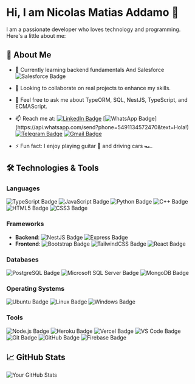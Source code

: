 # Hi, I am Nicolas Matias Addamo 👋

I am a passionate developer who loves technology and programming. Here's a little about me:

## 🚀 About Me

- 🌱 Currently learning backend fundamentals And Salesforce ![Salesforce Badge](https://img.shields.io/badge/Salesforce-blue?logo=salesforce)
- 👯 Looking to collaborate on real projects to enhance my skills.
- 💬 Feel free to ask me about TypeORM, SQL, NestJS, TypeScript, and ECMAScript.
- 📫 Reach me at:
  [![LinkedIn Badge](https://img.shields.io/badge/-LinkedIn-blue?style=flat-square&logo=Linkedin&logoColor=white&link=https://www.linkedin.com/in/nicolasaddamo1/)](https://www.linkedin.com/in/nicolasaddamo1/)
  [![WhatsApp Badge](https://img.shields.io/badge/-WhatsApp-4CA143?style=flat-square&labelColor=4CA143&logo=whatsapp&logoColor=white&link=https://api.whatsapp.com/send?phone=5491134572470&text=Hola!)](https://api.whatsapp.com/send?phone=5491134572470&text=Hola!)
  [![Telegram Badge](https://img.shields.io/badge/-Telegram-1ca0f1?style=flat-square&labelColor=1ca0f1&logo=telegram&logoColor=white&link=https://t.me/Nicolasmatias)](https://t.me/Nicolasmatias)
  [![Gmail Badge](https://img.shields.io/badge/-Gmail-c14438?style=flat-square&logo=Gmail&logoColor=white&link=mailto:nicolasaddamo1@gmail.com)](mailto:nicolasaddamo1@gmail.com)
  
- ⚡ Fun fact: I enjoy playing guitar 🎸 and driving cars 🏎️.

## 🛠️ Technologies & Tools

### Languages
![TypeScript Badge](https://shields.io/badge/TypeScript-3178C6?logo=TypeScript&logoColor=FFF&style=flat-square)
![JavaScript Badge](https://shields.io/badge/JavaScript-F7DF1E?logo=JavaScript&logoColor=000&style=flat-square)
![Python Badge](https://img.shields.io/badge/Python-3776AB?style=flat-square&logo=python&logoColor=white)
![C++ Badge](https://img.shields.io/badge/C++-00599C?style=flat-square&logo=cplusplus&logoColor=white)
![HTML5 Badge](https://img.shields.io/badge/HTML5-E34F26?style=flat-square&logo=html5&logoColor=white)
![CSS3 Badge](https://img.shields.io/badge/CSS3-1572B6?style=flat-square&logo=css3&logoColor=white)

### Frameworks
- **Backend**:
  ![NestJS Badge](https://img.shields.io/badge/NestJS-E0234E?style=flat-square&logo=nestjs&logoColor=white)
  ![Express Badge](https://img.shields.io/badge/Express-000000?style=flat-square&logo=express&logoColor=white)
- **Frontend**:
  ![Bootstrap Badge](https://img.shields.io/badge/Bootstrap-7952B3?style=flat-square&logo=bootstrap&logoColor=white)
  ![TailwindCSS Badge](https://img.shields.io/badge/TailwindCSS-38B2AC?style=flat-square&logo=tailwindcss&logoColor=white)
  ![React Badge](https://img.shields.io/badge/React-61DAFB?style=flat-square&logo=react&logoColor=black)

### Databases
![PostgreSQL Badge](https://img.shields.io/badge/PostgreSQL-4169E1?style=flat-square&logo=postgresql&logoColor=white)
![Microsoft SQL Server Badge](https://img.shields.io/badge/SQL%20Server-CC2927?style=flat-square&logo=microsoftsqlserver&logoColor=white)
![MongoDB Badge](https://img.shields.io/badge/MongoDB-47A248?style=flat-square&logo=mongodb&logoColor=white)

### Operating Systems
![Ubuntu Badge](https://img.shields.io/badge/Ubuntu-E95420?style=flat-square&logo=ubuntu&logoColor=white)
![Linux Badge](https://img.shields.io/badge/Linux-FCC624?style=flat-square&logo=linux&logoColor=black)
![Windows Badge](https://img.shields.io/badge/Windows-0078D6?style=flat-square&logo=windows&logoColor=white)

### Tools
![Node.js Badge](https://img.shields.io/badge/Node.js-43853D?style=flat-square&logo=node.js&logoColor=white)
![Heroku Badge](https://img.shields.io/badge/Heroku-430098?style=flat-square&logo=heroku&logoColor=white)
![Vercel Badge](https://img.shields.io/badge/Vercel-000000?style=flat-square&logo=vercel&logoColor=white)
![VS Code Badge](https://img.shields.io/badge/VS%20Code-007ACC?style=flat-square&logo=visual-studio-code&logoColor=white)
![Git Badge](https://img.shields.io/badge/Git-F05032?style=flat-square&logo=git&logoColor=white)
![GitHub Badge](https://img.shields.io/badge/GitHub-181717?style=flat-square&logo=github&logoColor=white)
![Firebase Badge](https://img.shields.io/badge/Firebase-FFCA28?style=flat-square&logo=firebase&logoColor=white)

## 📈 GitHub Stats

![Your GitHub Stats](https://github-readme-stats.vercel.app/api?username=nicolasaddamo1&show_icons=true&theme=radical)

